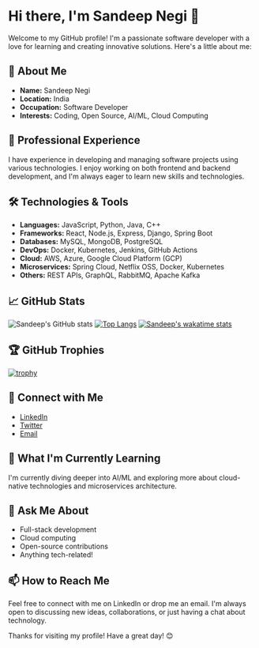 # Hi there, I'm Sandeep Negi 👋

Welcome to my GitHub profile! I'm a passionate software developer with a love for learning and creating innovative solutions. Here's a little about me:

## 🚀 About Me
- **Name:** Sandeep Negi
- **Location:** India
- **Occupation:** Software Developer
- **Interests:** Coding, Open Source, AI/ML, Cloud Computing

## 💼 Professional Experience
I have experience in developing and managing software projects using various technologies. I enjoy working on both frontend and backend development, and I'm always eager to learn new skills and technologies.

## 🛠️ Technologies & Tools
- **Languages:** JavaScript, Python, Java, C++
- **Frameworks:** React, Node.js, Express, Django, Spring Boot
- **Databases:** MySQL, MongoDB, PostgreSQL
- **DevOps:** Docker, Kubernetes, Jenkins, GitHub Actions
- **Cloud:** AWS, Azure, Google Cloud Platform (GCP)
- **Microservices:** Spring Cloud, Netflix OSS, Docker, Kubernetes
- **Others:** REST APIs, GraphQL, RabbitMQ, Apache Kafka

## 📈 GitHub Stats
![Sandeep's GitHub stats](https://github-readme-stats.vercel.app/api?username=sandeepnegi1996&show_icons=true&theme=radical)
[![Top Langs](https://github-readme-stats.vercel.app/api/top-langs/?username=sandeepnegi1996&layout=compact&theme=radical)](https://github.com/anuraghazra/github-readme-stats)
[![Sandeep's wakatime stats](https://github-readme-stats.vercel.app/api/wakatime?username=sandeepnegi1996&theme=radical)](https://wakatime.com/@sandeepnegi1996)

## 🏆 GitHub Trophies
[![trophy](https://github-profile-trophy.vercel.app/?username=sandeepnegi1996&theme=onedark)](https://github.com/ryo-ma/github-profile-trophy)

## 🔗 Connect with Me
- [LinkedIn](https://www.linkedin.com/in/sandeepnegi1996/)
- [Twitter](https://twitter.com/sandeepnegi1996)
- [Email](mailto:sandeepnegi1996@example.com)

## 🌱 What I'm Currently Learning
I'm currently diving deeper into AI/ML and exploring more about cloud-native technologies and microservices architecture.

## 💬 Ask Me About
- Full-stack development
- Cloud computing
- Open-source contributions
- Anything tech-related!

## 📫 How to Reach Me
Feel free to connect with me on LinkedIn or drop me an email. I'm always open to discussing new ideas, collaborations, or just having a chat about technology.

Thanks for visiting my profile! Have a great day! 😊
``` ▋
